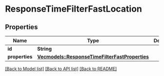 # ResponseTimeFilterFastLocation

## Properties
Name | Type | Description | Notes
------------ | ------------- | ------------- | -------------
**id** | **String** |  | 
**properties** | [**Vec<models::ResponseTimeFilterFastProperties>**](ResponseTimeFilterFastProperties.md) |  | 

[[Back to Model list]](../README.md#documentation-for-models) [[Back to API list]](../README.md#documentation-for-api-endpoints) [[Back to README]](../README.md)


